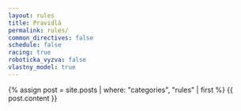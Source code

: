 ```yaml
---
layout: rules
title: Pravidlá
permalink: rules/
common_directives: false
schedule: false
racing: true
roboticka_vyzva: false
vlastny_model: true
---
```


{% assign post = site.posts | where: "categories", "rules" | first %}
{{ post.content }}
